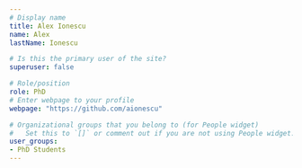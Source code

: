 ```yaml
---
# Display name
title: Alex Ionescu
name: Alex
lastName: Ionescu

# Is this the primary user of the site?
superuser: false

# Role/position
role: PhD
# Enter webpage to your profile
webpage: "https://github.com/aionescu"

# Organizational groups that you belong to (for People widget)
#   Set this to `[]` or comment out if you are not using People widget.
user_groups:
- PhD Students
---
```


